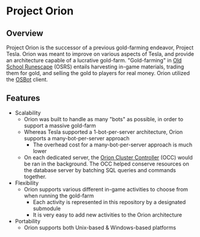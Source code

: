 # Project Orion

## Overview
Project Orion is the successor of a previous gold-farming endeavor, Project Tesla. Orion was meant to improve on various aspects of Tesla, 
and provide an architecture capable of a lucrative gold-farm. "Gold-farming" in [Old School Runescape](https://oldschool.runescape.com/) (OSRS) entails harvesting in-game materials,
trading them for gold, and selling the gold to players for real money. Orion utilized the [OSBot](https://osbot.org/forum/) client.

## Features
- Scalability
  - Orion was built to handle as many "bots" as possible, in order to support a massive gold-farm
  - Whereas Tesla supported a 1-bot-per-server architecture, Orion supports a many-bot-per-server approach
    - The overhead cost for a many-bot-per-server approach is much lower
  - On each dedicated server, the [Orion Cluster Controller](https://github.com/fmorris2/orion-cluster-controller) (OCC) would be ran in the background. The OCC helped conserve resources on the database server by batching SQL queries and commands together.
- Flexibility
  - Orion supports various different in-game activities to choose from when running the gold-farm
    - Each activity is represented in this repository by a designated submodule
    - It is very easy to add new activities to the Orion architecture
- Portability
  - Orion supports both Unix-based & Windows-based platforms
